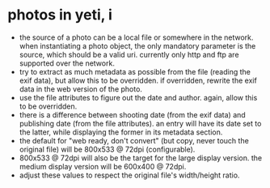 photos in yeti, i
===

* the source of a photo can be a local file or somewhere in the network. when instantiating a photo object, the only mandatory parameter is the source, which should be a valid uri. currently only http and ftp are supported over the network.
* try to extract as much metadata as possible from the file (reading the exif data), but allow this to be overridden. if overridden, rewrite the exif data in the web version of the photo.
* use the file attributes to figure out the date and author. again, allow this to be overridden.
* there is a difference between shooting date (from the exif data) and publishing date (from the file attributes). an entry will have its date set to the latter, while displaying the former in its metadata section.
* the default for "web ready, don't convert" (but copy, never touch the original file) will be 800x533 @ 72dpi (configurable).
* 800x533 @ 72dpi will also be the target for the large display version. the medium display version will be 600x400 @ 72dpi.
* adjust these values to respect the original file's width/height ratio.